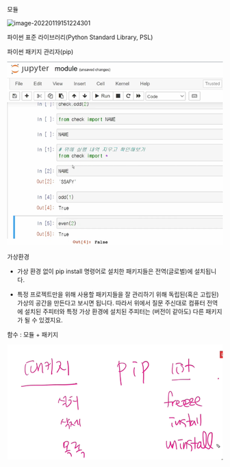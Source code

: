 모듈

![image-20220119151224301](C:\Users\Geunhye\AppData\Roaming\Typora\typora-user-images\image-20220119151224301.png)





파이썬 표준 라이브러리(Python Standard Library, PSL)



파이썬 패키지 관리자(pip)





![image-20220119153724013](module.assets/image-20220119153724013.png)





가상환경



* 가상 환경 없이 pip install 명령어로 설치한 패키지들은 전역(글로벌)에 설치됩니다.



* 특정 프로젝트만을 위해 사용할 패키지들을 잘 관리하기 위해 독립된(혹은 고립된) 가상의 공간을 만든다고 보시면 됩니다. 따라서 위에서 질문 주신대로 컴퓨터 전역에 설치된 주피터와 특정 가상 환경에 설치된 주피터는 (버전이 같아도) 다른 패키지가 될 수 있겠지요.



함수 : 모듈 + 패키지



![image-20220119155629059](module.assets/image-20220119155629059.png)

